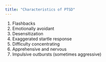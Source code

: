 ```yaml
---
title: "Characteristics of PTSD"
---
```

1) Flashbacks
2) Emotionally avoidant
3) Desensitization
4) Exaggerated startle response
5) Difficulty concentrating
6) Apprehensive and nervous
7) Impulsive outbursts (sometimes aggressive)

